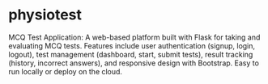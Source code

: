 # physiotest
MCQ Test Application: A web-based platform built with Flask for taking and evaluating MCQ tests. Features include user authentication (signup, login, logout), test management (dashboard, start, submit tests), result tracking (history, incorrect answers), and responsive design with Bootstrap. Easy to run locally or deploy on the cloud.
